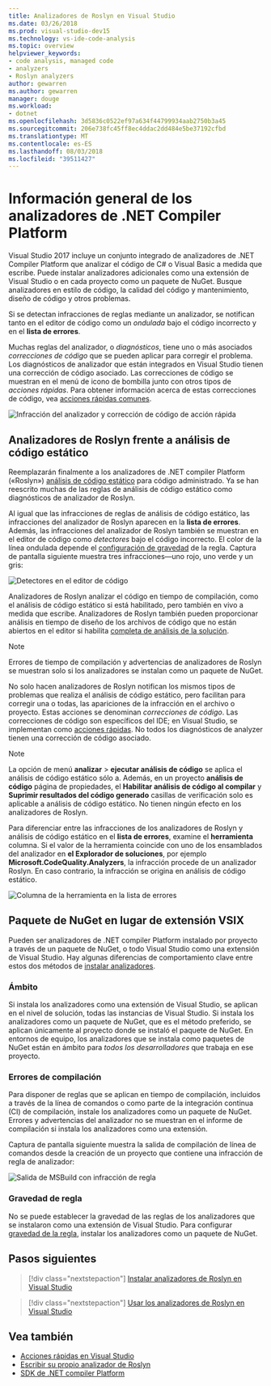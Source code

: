 ```yaml
---
title: Analizadores de Roslyn en Visual Studio
ms.date: 03/26/2018
ms.prod: visual-studio-dev15
ms.technology: vs-ide-code-analysis
ms.topic: overview
helpviewer_keywords:
- code analysis, managed code
- analyzers
- Roslyn analyzers
author: gewarren
ms.author: gewarren
manager: douge
ms.workload:
- dotnet
ms.openlocfilehash: 3d5836c0522ef97a634f44799934aab2750b3a45
ms.sourcegitcommit: 206e738fc45ff8ec4ddac2dd484e5be37192cfbd
ms.translationtype: MT
ms.contentlocale: es-ES
ms.lasthandoff: 08/03/2018
ms.locfileid: "39511427"
---
```

# <a name="overview-of-net-compiler-platform-analyzers"></a>Información general de los analizadores de .NET Compiler Platform

Visual Studio 2017 incluye un conjunto integrado de analizadores de .NET Compiler Platform que analizar el código de C# o Visual Basic a medida que escribe. Puede instalar analizadores adicionales como una extensión de Visual Studio o en cada proyecto como un paquete de NuGet. Busque analizadores en estilo de código, la calidad del código y mantenimiento, diseño de código y otros problemas.

Si se detectan infracciones de reglas mediante un analizador, se notifican tanto en el editor de código como un *ondulada* bajo el código incorrecto y en el **lista de errores**.

Muchas reglas del analizador, o *diagnósticos*, tiene uno o más asociados *correcciones de código* que se pueden aplicar para corregir el problema. Los diagnósticos de analizador que están integrados en Visual Studio tienen una corrección de código asociado. Las correcciones de código se muestran en el menú de icono de bombilla junto con otros tipos de *acciones rápidas*. Para obtener información acerca de estas correcciones de código, vea [acciones rápidas comunes](../ide/common-quick-actions.md).

![Infracción del analizador y corrección de código de acción rápida](../code-quality/media/built-in-analyzer-code-fix.png)

## <a name="roslyn-analyzers-vs-static-code-analysis"></a>Analizadores de Roslyn frente a análisis de código estático

Reemplazarán finalmente a los analizadores de .NET compiler Platform («Roslyn») [análisis de código estático](../code-quality/code-analysis-for-managed-code-overview.md) para código administrado. Ya se han reescrito muchas de las reglas de análisis de código estático como diagnósticos de analizador de Roslyn.

Al igual que las infracciones de reglas de análisis de código estático, las infracciones del analizador de Roslyn aparecen en la **lista de errores**. Además, las infracciones del analizador de Roslyn también se muestran en el editor de código como *detectores* bajo el código incorrecto. El color de la línea ondulada depende el [configuración de gravedad](../code-quality/use-roslyn-analyzers.md#rule-severity) de la regla. Captura de pantalla siguiente muestra tres infracciones&mdash;uno rojo, uno verde y un gris:

![Detectores en el editor de código](media/diagnostics-severity-colors.png)

Analizadores de Roslyn analizar el código en tiempo de compilación, como el análisis de código estático si está habilitado, pero también en vivo a medida que escribe. Analizadores de Roslyn también pueden proporcionar análisis en tiempo de diseño de los archivos de código que no están abiertos en el editor si habilita [completa de análisis de la solución](../code-quality/how-to-enable-and-disable-full-solution-analysis-for-managed-code.md#to-toggle-full-solution-analysis).

> [!NOTE]
> Errores de tiempo de compilación y advertencias de analizadores de Roslyn se muestran solo si los analizadores se instalan como un paquete de NuGet.

No solo hacen analizadores de Roslyn notifican los mismos tipos de problemas que realiza el análisis de código estático, pero facilitan para corregir una o todas, las apariciones de la infracción en el archivo o proyecto. Estas acciones se denominan *correcciones de código*. Las correcciones de código son específicos del IDE; en Visual Studio, se implementan como [acciones rápidas](../ide/quick-actions.md). No todos los diagnósticos de analyzer tienen una corrección de código asociado.

> [!NOTE]
> La opción de menú **analizar** > **ejecutar análisis de código** se aplica el análisis de código estático sólo a. Además, en un proyecto **análisis de código** página de propiedades, el **Habilitar análisis de código al compilar** y **Suprimir resultados del código generado** casillas de verificación solo es aplicable a análisis de código estático. No tienen ningún efecto en los analizadores de Roslyn.

Para diferenciar entre las infracciones de los analizadores de Roslyn y análisis de código estático en el **lista de errores**, examine el **herramienta** columna. Si el valor de la herramienta coincide con uno de los ensamblados del analizador en **el Explorador de soluciones**, por ejemplo **Microsoft.CodeQuality.Analyzers**, la infracción procede de un analizador Roslyn. En caso contrario, la infracción se origina en análisis de código estático.

![Columna de la herramienta en la lista de errores](media/code-analysis-tool-in-error-list.png)

## <a name="nuget-package-versus-vsix-extension"></a>Paquete de NuGet en lugar de extensión VSIX

Pueden ser analizadores de .NET compiler Platform instalado por proyecto a través de un paquete de NuGet, o todo Visual Studio como una extensión de Visual Studio. Hay algunas diferencias de comportamiento clave entre estos dos métodos de [instalar analizadores](../code-quality/install-roslyn-analyzers.md).

### <a name="scope"></a>Ámbito

Si instala los analizadores como una extensión de Visual Studio, se aplican en el nivel de solución, todas las instancias de Visual Studio. Si instala los analizadores como un paquete de NuGet, que es el método preferido, se aplican únicamente al proyecto donde se instaló el paquete de NuGet. En entornos de equipo, los analizadores que se instala como paquetes de NuGet están en ámbito para *todos los desarrolladores* que trabaja en ese proyecto.

### <a name="build-errors"></a>Errores de compilación

Para disponer de reglas que se aplican en tiempo de compilación, incluidos a través de la línea de comandos o como parte de la integración continua (CI) de compilación, instale los analizadores como un paquete de NuGet. Errores y advertencias del analizador no se muestran en el informe de compilación si instala los analizadores como una extensión.

Captura de pantalla siguiente muestra la salida de compilación de línea de comandos desde la creación de un proyecto que contiene una infracción de regla de analizador:

![Salida de MSBuild con infracción de regla](media/command-line-build-analyzers.png)

### <a name="rule-severity"></a>Gravedad de regla

No se puede establecer la gravedad de las reglas de los analizadores que se instalaron como una extensión de Visual Studio. Para configurar [gravedad de la regla](../code-quality/use-roslyn-analyzers.md#rule-severity), instalar los analizadores como un paquete de NuGet.

## <a name="next-steps"></a>Pasos siguientes

> [!div class="nextstepaction"]
> [Instalar analizadores de Roslyn en Visual Studio](../code-quality/install-roslyn-analyzers.md)

> [!div class="nextstepaction"]
> [Usar los analizadores de Roslyn en Visual Studio](../code-quality/use-roslyn-analyzers.md)

## <a name="see-also"></a>Vea también

- [Acciones rápidas en Visual Studio](../ide/quick-actions.md)
- [Escribir su propio analizador de Roslyn](../extensibility/getting-started-with-roslyn-analyzers.md)
- [SDK de .NET compiler Platform](/dotnet/csharp/roslyn-sdk/)